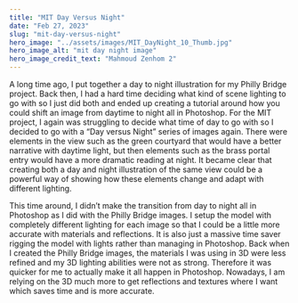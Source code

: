 ```yaml
---
title: "MIT Day Versus Night"
date: "Feb 27, 2023"
slug: "mit-day-versus-night"
hero_image: "../assets/images/MIT_DayNight_10_Thumb.jpg"
hero_image_alt: "mit day night image"
hero_image_credit_text: "Mahmoud Zenhom 2"
---
```


A long time ago, I put together a day to night illustration for my Philly Bridge project. Back then, I had a hard time deciding what kind of scene lighting to go with so I just did both and ended up creating a tutorial around how you could shift an image from daytime to night all in Photoshop. For the MIT project, I again was struggling to decide what time of day to go with so I decided to go with a “Day versus Night” series of images again. There were elements in the view such as the green courtyard that would have a better narrative with daytime light, but then elements such as the brass portal entry would have a more dramatic reading at night. It became clear that creating both a day and night illustration of the same view could be a powerful way of showing how these elements change and adapt with different lighting.

This time around, I didn’t make the transition from day to night all in Photoshop as I did with the Philly Bridge images. I setup the model with completely different lighting for each image so that I could be a little more accurate with materials and reflections. It is also just a massive time saver rigging the model with lights rather than managing in Photoshop. Back when I created the Philly Bridge images, the materials I was using in 3D were less refined and my 3D lighting abilities were not as strong. Therefore it was quicker for me to actually make it all happen in Photoshop. Nowadays, I am relying on the 3D much more to get reflections and textures where I want which saves time and is more accurate.
